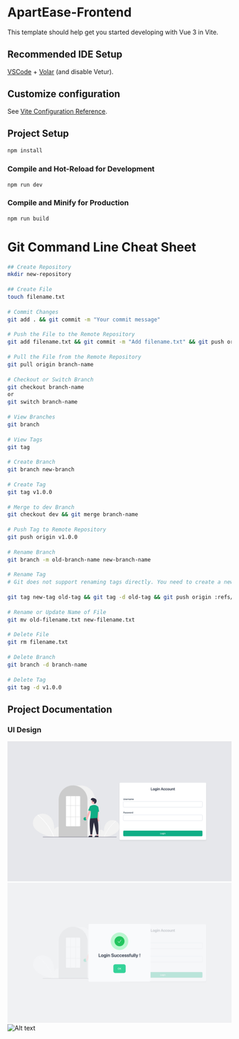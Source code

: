 # ApartEase-Frontend

This template should help get you started developing with Vue 3 in Vite.

## Recommended IDE Setup

[VSCode](https://code.visualstudio.com/) + [Volar](https://marketplace.visualstudio.com/items?itemName=Vue.volar) (and disable Vetur).

## Customize configuration

See [Vite Configuration Reference](https://vitejs.dev/config/).

## Project Setup

```sh
npm install
```

### Compile and Hot-Reload for Development

```sh
npm run dev
```

### Compile and Minify for Production

```sh
npm run build
```


# Git Command Line Cheat Sheet

```sh
## Create Repository
mkdir new-repository

## Create File
touch filename.txt

# Commit Changes
git add . && git commit -m "Your commit message"

# Push the File to the Remote Repository
git add filename.txt && git commit -m "Add filename.txt" && git push origin branch-name

# Pull the File from the Remote Repository
git pull origin branch-name

# Checkout or Switch Branch
git checkout branch-name
or
git switch branch-name

# View Branches
git branch

# View Tags
git tag

# Create Branch
git branch new-branch

# Create Tag
git tag v1.0.0

# Merge to dev Branch
git checkout dev && git merge branch-name

# Push Tag to Remote Repository
git push origin v1.0.0

# Rename Branch
git branch -m old-branch-name new-branch-name

# Rename Tag
# Git does not support renaming tags directly. You need to create a new tag and delete the old one:

git tag new-tag old-tag && git tag -d old-tag && git push origin :refs/tags/old-tag && git push origin --tags

# Rename or Update Name of File
git mv old-filename.txt new-filename.txt

# Delete File
git rm filename.txt

# Delete Branch
git branch -d branch-name

# Delete Tag
git tag -d v1.0.0

```





## Project Documentation

### UI Design

![Alt text](./Project_Docs/UI/UI-01%20Login%20page.jpeg)
![Alt text](./Project_Docs/UI/UI-02%20Login%20Sucess%20confirmation.jpeg)
![Alt text](./Project_Docs/UI/UI-03%20Signup%20page.jpeg)
